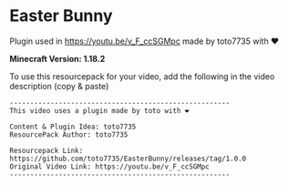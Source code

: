 # Easter Bunny

Plugin used in https://youtu.be/v_F_ccSGMpc made by toto7735 with ❤

**Minecraft Version: 1.18.2**

To use this resourcepack for your video, add the following in the video description (copy & paste)

```
------------------------------------------------------
This video uses a plugin made by toto with ❤

Content & Plugin Idea: toto7735
ResourcePack Author: toto7735

Resourcepack Link: https://github.com/toto7735/EasterBunny/releases/tag/1.0.0
Original Video Link: https://youtu.be/v_F_ccSGMpc
------------------------------------------------------
```
